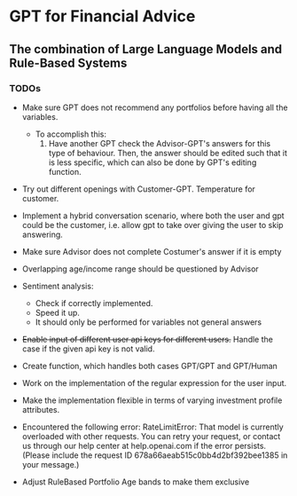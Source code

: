 # GPT for Financial Advice
## The combination of Large Language Models and Rule-Based Systems

### TODOs
- Make sure GPT does not recommend any portfolios before having all the variables.
    -  To accomplish this: 
        1. Have another GPT check the Advisor-GPT's answers for this type of behaviour. Then, the answer should be edited such that it is less specific, which can also be done by GPT's editing function.

- Try out different openings with Customer-GPT. Temperature for customer.

- Implement a hybrid conversation scenario, where both the user and gpt could be the customer, i.e. allow gpt to take over giving the user to skip answering.

- Make sure Advisor does not complete Costumer's answer if it is empty

- Overlapping age/income range should be questioned by Advisor

- Sentiment analysis:
    - Check if correctly implemented. 
    - Speed it up.
    - It should only be performed for variables not general answers

- <s>Enable input of different user api keys for different users.</s> Handle the case if the given api key is not valid.

- Create function, which handles both cases GPT/GPT and GPT/Human

- Work on the implementation of the regular expression for the user input.

- Make the implementation flexible in terms of varying investment profile attributes.

- Encountered the following error: RateLimitError: That model is currently overloaded with other requests. You can retry your request, or contact us through our help center at help.openai.com if the error persists. (Please include the request ID 678a66aeab515c0bb4d2bf392bee1385 in your message.)

- Adjust RuleBased Portfolio Age bands to make them exclusive 
